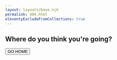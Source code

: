 ```yaml
---
layout: layouts/base.njk
permalink: 404.html
eleventyExcludeFromCollections: true
---
```


## Where do you think you're going?

<a href="{{ '/' | url }}"><button class="learn-more">GO HOME</button></a>
